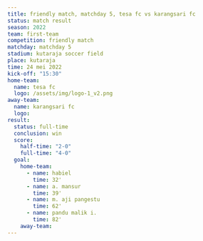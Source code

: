 ```yaml
---
title: friendly match, matchday 5, tesa fc vs karangsari fc
status: match result
season: 2022
team: first-team
competition: friendly match
matchday: matchday 5
stadium: kutaraja soccer field
place: kutaraja
time: 24 mei 2022
kick-off: "15:30"
home-team:
  name: tesa fc
  logo: /assets/img/logo-1_v2.png
away-team:
  name: karangsari fc
  logo: 
result:
  status: full-time
  conclusion: win
  score:
    half-time: "2-0"
    full-time: "4-0"
  goal:
    home-team:
      - name: habiel
        time: 32'
      - name: a. mansur
        time: 39'
      - name: m. aji pangestu
        time: 62'
      - name: pandu malik i.
        time: 82'
    away-team:
---
```

